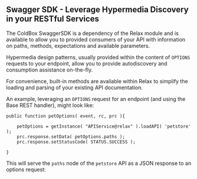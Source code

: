 ## Swagger SDK - Leverage Hypermedia Discovery in your RESTful Services

The ColdBox SwaggerSDK is a dependency of the Relax module and is available to allow you to provided consumers of your API with information on paths, methods, expectations and available parameters.

Hypermedia design patterns, usually provided within the content of `OPTIONS` requests to your endpoint, allow you to provide autodiscovery and consumption assistance on-the-fly.

For convenience, built-in methods are available within Relax to simplify the loading and parsing of your existing API documentation.

An example, leveraging an `OPTIONS` request for an endpoint (and using the Base REST handler), might look like:

```
public function petOptions( event, rc, prc ){
    
    petOptions = getInstance( "APIService@relax" ).loadAPI( 'petstore' );
    prc.response.setData( petOptions.paths );
    prc.response.setStatusCode( STATUS.SUCCESS );

}
```

This will serve the `paths` node of the `petstore` API as a JSON response to an options request:



